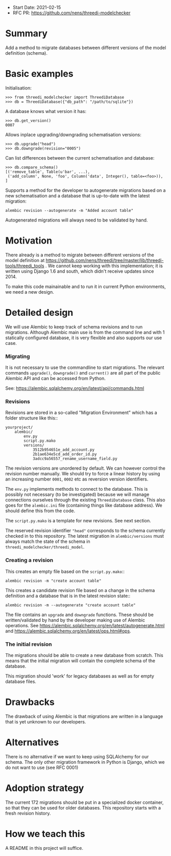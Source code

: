 - Start Date: 2021-02-15
- RFC PR: https://github.com/nens/threedi-modelchecker

# Summary

Add a method to migrate databases between different versions of the model
definition (schema).

# Basic examples

Initialisation:

```
>>> from threedi_modelchecker import ThreediDatabase
>>> db = ThreediDatabase({"db_path": "/path/to/sqlite"})
```

A database knows what version it has:

```
>>> db.get_version()
0007
```

Allows inplace upgrading/downgrading schematisation versions:

```
>>> db.upgrade("head")
>>> db.downgrade(revision="0005")
```

Can list differences between the current schematisation and database:

```
>>> db.compare_schema()
[('remove_table', Table(u'bar', ...),
 ('add_column', None, 'foo', Column('data', Integer(), table=<foo>)),
]
```

Supports a method for the developer to autogenerate migrations based on a new
schematisation and a database that is up-to-date with the latest migration:

```
alembic revision --autogenerate -m "Added account table"
```

Autogenerated migrations will always need to be validated by hand.

# Motivation

There already is a method to migrate between different versions of the model
definition at https://github.com/nens/threedi/tree/master/lib/threedi-tools/threedi_tools .
We cannot keep working with this implementation; it is written using Django 1.6
and south, which didn't receive updates since 2014.

To make this code mainainable and to run it in current Python environments, we
need a new design.

# Detailed design

We will use Alembic to keep track of schema revisions and to run migrations.
Although Alembic main use is from the command line and with 1 statically
configured database, it is very flexible and also supports our use case.

### Migrating

It is not necessary to use the commandline to start migrations.
The relevant commands ``upgrade()``, ``downgrade()`` and ``current()`` are 
all part of the public Alembic API and can be accessed from Python.

See: https://alembic.sqlalchemy.org/en/latest/api/commands.html

### Revisions

Revisions are stored in a so-called "Migration Environment" which has a 
folder structure like this::

```
yourproject/
    alembic/
        env.py
        script.py.mako
        versions/
            3512b954651e_add_account.py
            2b1ae634e5cd_add_order_id.py
            3adcc9a56557_rename_username_field.py
```

The revision versions are unordered by default. We can however control the
revision number manually. We should try to force a linear history by using an
increasing number ``0001``, ``0002`` etc as reversion version identifiers.

The ``env.py`` implements methods to connect to the database. This is possibly
not necessary (to be investigated) because we will manage connections ourselves
through the existing ``ThreediDatabase`` class. This also goes for the
``alembic.ini`` file (containing things like database address). We should define
this from the code.

The ``script.py.mako`` is a template for new revisions. See next section.

The reserved revision identifier ``"head"`` corresponds to the schema currently
checked in to this repository. The latest migration in ``alembic/versions`` must
always match the state of the schema in ``threedi_modelchecker/threedi_model``.

### Creating a revision

This creates an empty file based on the ``script.py.mako``::

```
alembic revision -m "create account table"
```

This creates a candidate revision file based on a change in the schema
definition and a database that is in the latest revision state::

```
alembic revision -m --autogenerate "create account table"
```

The file contains an ``upgrade`` and ``downgrade`` functions. These should be
written/validated by hand by the developer making use of Alembic operations. See
https://alembic.sqlalchemy.org/en/latest/autogenerate.html and 
https://alembic.sqlalchemy.org/en/latest/ops.html#ops.


### The initial revision

The migrations should be able to create a new database from scratch. This means
that the initial migration will contain the complete schema of the database.

This migration should 'work' for legacy databases as well as for empty database
files.

# Drawbacks

The drawback of using Alembic is that migrations are written in a language
that is yet unknown to our developers.

# Alternatives

There is no alternative if we want to keep using SQLAlchemy for our schema.
The only other migration framework in Python is Django, which we do not want
to use (see RFC 0001)

# Adoption strategy

The current 172 migrations should be put in a specialized docker container, so
that they can be used for older databases. This repository starts with a fresh
revision history. 

# How we teach this

A README in this project will suffice.
